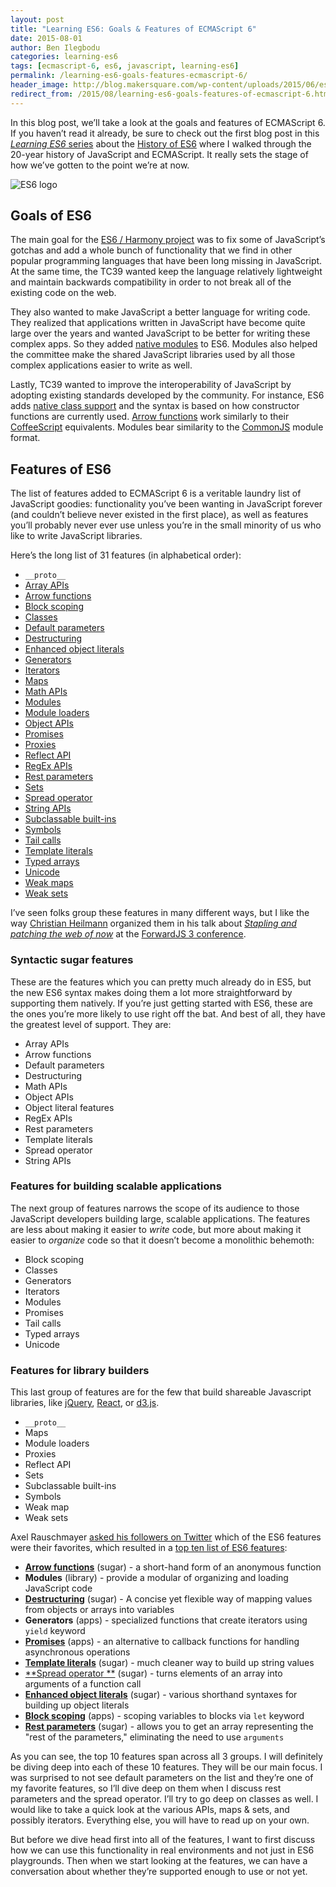 ```yaml
---
layout: post
title: "Learning ES6: Goals & Features of ECMAScript 6"
date: 2015-08-01
author: Ben Ilegbodu
categories: learning-es6
tags: [ecmascript-6, es6, javascript, learning-es6]
permalink: /learning-es6-goals-features-ecmascript-6/
header_image: http://blog.makersquare.com/wp-content/uploads/2015/06/es6-logo.png
redirect_from: /2015/08/learning-es6-goals-features-of-ecmascript-6.html
---
```


In this blog post, we’ll take a look at the goals and features of ECMAScript 6. If you haven’t read it already, be sure to check out the first blog post in this [_Learning ES6_ series](/learning-es6-series/) about the [History of ES6](/learning-es6-history-of-ecmascript/) where I walked through the 20-year history of JavaScript and ECMAScript. It really sets the stage of how we’ve gotten to the point we’re at now.

![ES6 logo]({{page.header_image}})

## Goals of ES6

The main goal for the [ES6 / Harmony project](http://wiki.ecmascript.org/doku.php?id=harmony:harmony) was to fix some of JavaScript’s gotchas and add a whole bunch of functionality that we find in other popular programming languages that have been long missing in JavaScript. At the same time, the TC39 wanted keep the language relatively lightweight and maintain backwards compatibility in order to not break all of the existing code on the web.

They also wanted to make JavaScript a better language for writing code. They realized that applications written in JavaScript have become quite large over the years and wanted JavaScript to be better for writing these complex apps. So they added [native modules](http://exploringjs.com/es6/ch_modules.html) to ES6. Modules also helped the committee make the shared JavaScript libraries used by all those complex applications easier to write as well.

Lastly, TC39 wanted to improve the interoperability of JavaScript by adopting existing standards developed by the community. For instance, ES6 adds [native class support](http://exploringjs.com/es6/ch_classes.html) and the syntax is based on how constructor functions are currently used. [Arrow functions](/learning-es6-arrow-functions/) work similarly to their [CoffeeScript](http://coffeescript.org/) equivalents. Modules bear similarity to the [CommonJS](http://www.commonjs.org/) module format.

## Features of ES6

The list of features added to ECMAScript 6 is a veritable laundry list of JavaScript goodies: functionality you’ve been wanting in JavaScript forever (and couldn’t believe never existed in the first place), as well as features you’ll probably never ever use unless you’re in the small minority of us who like to write JavaScript libraries.

Here’s the long list of 31 features (in alphabetical order):

- `__proto__`
- [Array APIs](http://exploringjs.com/es6/ch_arrays.html)
- [Arrow functions](/learning-es6-arrow-functions/)
- [Block scoping](/learning-es6-block-level-scoping-let-const/)
- [Classes](http://exploringjs.com/es6/ch_classes.html)
- [Default parameters](/learning-es6-parameter-handling/)
- [Destructuring](/learning-es6-destructuring/)
- [Enhanced object literals](/learning-es6-enhanced-object-literals/)
- [Generators](http://exploringjs.com/es6/ch_generators.html)
- [Iterators](http://exploringjs.com/es6/ch_iteration.html)
- [Maps](http://exploringjs.com/es6/ch_maps-sets.html#leanpub-auto-map)
- [Math APIs](http://exploringjs.com/es6/ch_numbers.html)
- [Modules](http://exploringjs.com/es6/ch_modules.html)
- [Module loaders](http://exploringjs.com/es6/ch_modules.html#sec_module-loader-api)
- [Object APIs](http://exploringjs.com/es6/ch_oop-besides-classes.html#leanpub-auto-new-methods-of-object)
- [Promises](/learning-es6-promises/)
- [Proxies](http://exploringjs.com/es6/ch_proxies.html)
- [Reflect API](http://exploringjs.com/es6/ch_proxies.html#leanpub-auto-reflect)
- [RegEx APIs](http://exploringjs.com/es6/ch_regexp.html)
- [Rest parameters](/learning-es6-parameter-handling/)
- [Sets](http://exploringjs.com/es6/ch_maps-sets.html#leanpub-auto-set)
- [Spread operator](/learning-es6-parameter-handling/)
- [String APIs](http://exploringjs.com/es6/ch_strings.html)
- [Subclassable built-ins](http://exploringjs.com/es6/ch_classes.html#leanpub-auto-the-details-of-subclassing)
- [Symbols](http://exploringjs.com/es6/ch_symbols.html)
- [Tail calls](http://exploringjs.com/es6/ch_tail-calls.html)
- [Template literals](/learning-es6-template-literals-tagged-templates/)
- [Typed arrays](http://exploringjs.com/es6/ch_typed-arrays.html)
- [Unicode](http://exploringjs.com/es6/ch_unicode.html)
- [Weak maps](http://exploringjs.com/es6/ch_maps-sets.html#sec_weakmap)
- [Weak sets](http://exploringjs.com/es6/ch_maps-sets.html#leanpub-auto-weakset)


I’ve seen folks group these features in many different ways, but I like the way [Christian Heilmann](https://twitter.com/codepo8) organized them in his talk about [_Stapling and patching the web of now_](http://www.slideshare.net/cheilmann/stapling-and-patching-the-web-of-now-forwardjs3-san-francisco) at the [ForwardJS 3 conference](http://forwardjs.com/forward3/).

### Syntactic sugar features

These are the features which you can pretty much already do in ES5, but the new ES6 syntax makes doing them a lot more straightforward by supporting them natively. If you’re just getting started with ES6, these are the ones you’re more likely to use right off the bat. And best of all, they have the greatest level of support. They are:

- Array APIs
- Arrow functions
- Default parameters
- Destructuring
- Math APIs
- Object APIs
- Object literal features
- RegEx APIs
- Rest parameters
- Template literals
- Spread operator
- String APIs

### Features for building scalable applications

The next group of features narrows the scope of its audience to those JavaScript developers building large, scalable applications. The features are less about making it easier to _write_ code, but more about making it easier to _organize_ code so that it doesn’t become a monolithic behemoth:

- Block scoping
- Classes
- Generators
- Iterators
- Modules
- Promises
- Tail calls
- Typed arrays
- Unicode

### Features for library builders

This last group of features are for the few that build shareable Javascript libraries, like [jQuery](https://jquery.com/), [React](http://facebook.github.io/react/), or [d3.js](http://d3.js/).

- `__proto__`
- Maps
- Module loaders
- Proxies
- Reflect API
- Sets
- Subclassable built-ins
- Symbols
- Weak map
- Weak sets


Axel Rauschmayer [asked his followers on Twitter](https://twitter.com/rauschma/status/623111275359379456) which of the ES6 features were their favorites, which resulted in a [top ten list of ES6 features](http://www.2ality.com/2015/07/favorite-es6-features.html?m=1):

- [**Arrow functions**](/learning-es6-arrow-functions/) (sugar) - a short-hand form of an anonymous function
- **Modules** (library) - provide a modular of organizing and loading JavaScript code
- [**Destructuring**](/learning-es6-destructuring/) (sugar) - A concise yet flexible way of mapping values from objects or arrays into variables
- **Generators** (apps) - specialized functions that create iterators using `yield` keyword
- [**Promises**](/learning-es6-promises/) (apps) - an alternative to callback functions for handling asynchronous operations
- [**Template literals**](/learning-es6-template-literals-tagged-templates/) (sugar) - much cleaner way to build up string values
- [**Spread operator **](/learning-es6-parameter-handling/) (sugar) - turns elements of an array into arguments of a function call
- [**Enhanced object literals**](/learning-es6-enhanced-object-literals/) (sugar) - various shorthand syntaxes for building up object literals
- [**Block scoping**](/learning-es6-block-level-scoping-let-const/) (apps) - scoping variables to blocks via `let` keyword
- [**Rest parameters**](/learning-es6-parameter-handling/) (sugar) - allows you to get an array representing the "rest of the parameters," eliminating the need to use `arguments`


As you can see, the top 10 features span across all 3 groups. I will definitely be diving deep into each of these 10 features. They will be our main focus. I was surprised to not see default parameters on the list and they’re one of my favorite features, so I’ll dive deep on them when I discuss rest parameters and the spread operator. I’ll try to go deep on classes as well. I would like to take a quick look at the various APIs, maps & sets, and possibly iterators. Everything else, you will have to read up on your own.

But before we dive head first into all of the features, I want to first discuss how we can use this functionality in real environments and not just in ES6 playgrounds. Then when we start looking at the features, we can have a conversation about whether they’re supported enough to use or not yet.
